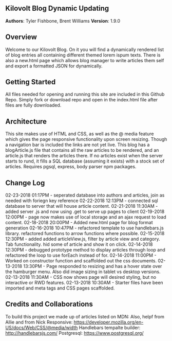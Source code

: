 ## Kilovolt Blog Dynamic Updating

**Authors**: Tyler Fishbone,  Brent Williams
**Version**: 1.9.0

## Overview
Welcome to our Kilovolt Blog. On it you will find a dynamically rendered list of blog entries all containing different themed lorem ispum texts.
There is also a new.html page which allows blog manager to write articles them self and export a formatted JSON for dynamically.

## Getting Started
All files needed for opening and running this site are included in this Github Repo. Simply fork or download repo and open in the index.html file after files are fully downloaded.

## Architecture
This site makes use of HTML and CSS, as well as the @ media feature which gives the page responsive functionality upon screen resizing.
Though a navigation bar is included the links are not yet live.
This blog has a blogArticle.js file that contains all the raw articles to be rendered, and an article.js that renders the articles there.
If no articles exist when the server starts to rund, it fills a SQL database (assuming it exists) with a stock set of articles.
Requires pgsql, express, body parser npm packages.

## Change Log
02-23-2018 01:17PM - seperated database into authors and articles, join as needed with foriegn key reference
02-22-2018 12:13PM - connected sql database to server that will house article content.
02-21-2018 11:30AM - added server .js and now using .get to serve up pages to client
02-19-2018 12:00PM - page now makes use of local storage and an ajax request to load content.
02-18-2018 20:00PM - Added new.html page for blog format generation
02-16-2018 10:47PM - refactored template to use handlebars.js library. refactored functions to arrow functions where possible.
02-15-2018 12:30PM - added added articleView.js, filter by article view and category. Tab functionality. hid some of article and show it on click.
02-14-2018 12:30PM - debugged prototype method to display articles through loop and refactored the loop to use forEach instead of for.
02-14-2018 11:00PM - Worked on constructor function and scaffolded out the css documents.
02-13-2018 13:30PM - Page responded to resizing and has a hover state over the hamburger menu. Also did image sizing in tablet vs desktop versions.
02-13-2018 11:30AM - CSS now shows page will desired styling, but no interactive or RWD features.
02-13-2018 10:30AM - Starter files have been imported and meta tags and CSS pages scaffolded.

## Credits and Collaborations
To build this project we made up of articles listed on MDN:
Also, helpf from Allie and from Nick
Responsive: https://developer.mozilla.org/en-US/docs/Web/CSS/@media/width
Handlebars tempalte builder: http://handlebarsjs.com/
Postgresql: https://www.postgresql.org/